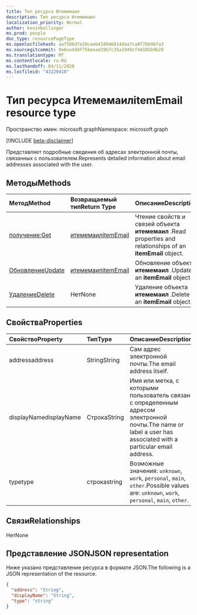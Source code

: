 ```yaml
---
title: Тип ресурса Итемемаил
description: Тип ресурса Итемемаил
localization_priority: Normal
author: kevinbellinger
ms.prod: people
doc_type: resourcePageType
ms.openlocfilehash: aaf58bd7e20caeb418946814daa7ca8f7bb9bfa3
ms.sourcegitcommit: 9a6ce4ddf75beead19b7c35a1949cf4d105b9b29
ms.translationtype: MT
ms.contentlocale: ru-RU
ms.lasthandoff: 04/11/2020
ms.locfileid: "43229418"
---
```

# <a name="itememail-resource-type"></a><span data-ttu-id="f9219-103">Тип ресурса Итемемаил</span><span class="sxs-lookup"><span data-stu-id="f9219-103">itemEmail resource type</span></span>

<span data-ttu-id="f9219-104">Пространство имен: microsoft.graph</span><span class="sxs-lookup"><span data-stu-id="f9219-104">Namespace: microsoft.graph</span></span>

[!INCLUDE [beta-disclaimer](../../includes/beta-disclaimer.md)]

<span data-ttu-id="f9219-105">Представляет подробные сведения об адресах электронной почты, связанных с пользователем.</span><span class="sxs-lookup"><span data-stu-id="f9219-105">Represents detailed information about email addresses associated with the user.</span></span>

## <a name="methods"></a><span data-ttu-id="f9219-106">Методы</span><span class="sxs-lookup"><span data-stu-id="f9219-106">Methods</span></span>

| <span data-ttu-id="f9219-107">Метод</span><span class="sxs-lookup"><span data-stu-id="f9219-107">Method</span></span>                                   | <span data-ttu-id="f9219-108">Возвращаемый тип</span><span class="sxs-lookup"><span data-stu-id="f9219-108">Return Type</span></span>               | <span data-ttu-id="f9219-109">Описание</span><span class="sxs-lookup"><span data-stu-id="f9219-109">Description</span></span>                                                      |
|:-----------------------------------------|:--------------------------|:-----------------------------------------------------------------|
| <span data-ttu-id="f9219-110">[получение](../api/itememail-get.md);</span><span class="sxs-lookup"><span data-stu-id="f9219-110">[Get](../api/itememail-get.md)</span></span>           | [<span data-ttu-id="f9219-111">итемемаил</span><span class="sxs-lookup"><span data-stu-id="f9219-111">itemEmail</span></span>](itememail.md) | <span data-ttu-id="f9219-112">Чтение свойств и связей объекта **итемемаил** .</span><span class="sxs-lookup"><span data-stu-id="f9219-112">Read properties and relationships of an **itemEmail** object.</span></span>    |
| [<span data-ttu-id="f9219-113">Обновление</span><span class="sxs-lookup"><span data-stu-id="f9219-113">Update</span></span>](../api/itememail-update.md)     | [<span data-ttu-id="f9219-114">итемемаил</span><span class="sxs-lookup"><span data-stu-id="f9219-114">itemEmail</span></span>](itememail.md) | <span data-ttu-id="f9219-115">Обновление объекта **итемемаил** .</span><span class="sxs-lookup"><span data-stu-id="f9219-115">Update an **itemEmail** object.</span></span>                                  |
| [<span data-ttu-id="f9219-116">Удаление</span><span class="sxs-lookup"><span data-stu-id="f9219-116">Delete</span></span>](../api/itememail-delete.md)     | <span data-ttu-id="f9219-117">Нет</span><span class="sxs-lookup"><span data-stu-id="f9219-117">None</span></span>                      | <span data-ttu-id="f9219-118">Удаление объекта **итемемаил** .</span><span class="sxs-lookup"><span data-stu-id="f9219-118">Delete an **itemEmail** object.</span></span>                                  |

## <a name="properties"></a><span data-ttu-id="f9219-119">Свойства</span><span class="sxs-lookup"><span data-stu-id="f9219-119">Properties</span></span>

| <span data-ttu-id="f9219-120">Свойство</span><span class="sxs-lookup"><span data-stu-id="f9219-120">Property</span></span>     | <span data-ttu-id="f9219-121">Тип</span><span class="sxs-lookup"><span data-stu-id="f9219-121">Type</span></span>        | <span data-ttu-id="f9219-122">Описание</span><span class="sxs-lookup"><span data-stu-id="f9219-122">Description</span></span>                                                               |
|:-------------|:------------|:--------------------------------------------------------------------------|
|<span data-ttu-id="f9219-123">address</span><span class="sxs-lookup"><span data-stu-id="f9219-123">address</span></span>       |<span data-ttu-id="f9219-124">String</span><span class="sxs-lookup"><span data-stu-id="f9219-124">String</span></span>       | <span data-ttu-id="f9219-125">Сам адрес электронной почты.</span><span class="sxs-lookup"><span data-stu-id="f9219-125">The email address itself.</span></span>                                                 |
|<span data-ttu-id="f9219-126">displayName</span><span class="sxs-lookup"><span data-stu-id="f9219-126">displayName</span></span>   |<span data-ttu-id="f9219-127">Строка</span><span class="sxs-lookup"><span data-stu-id="f9219-127">String</span></span>       | <span data-ttu-id="f9219-128">Имя или метка, с которыми пользователь связан с определенным адресом электронной почты.</span><span class="sxs-lookup"><span data-stu-id="f9219-128">The name or label a user has associated with a particular email address.</span></span>  |
|<span data-ttu-id="f9219-129">type</span><span class="sxs-lookup"><span data-stu-id="f9219-129">type</span></span>          |<span data-ttu-id="f9219-130">строка</span><span class="sxs-lookup"><span data-stu-id="f9219-130">string</span></span>       | <span data-ttu-id="f9219-131">Возможные значения: `unknown`, `work`, `personal`, `main`, `other`.</span><span class="sxs-lookup"><span data-stu-id="f9219-131">Possible values are: `unknown`, `work`, `personal`, `main`, `other`.</span></span>      |

## <a name="relationships"></a><span data-ttu-id="f9219-132">Связи</span><span class="sxs-lookup"><span data-stu-id="f9219-132">Relationships</span></span>

<span data-ttu-id="f9219-133">Нет</span><span class="sxs-lookup"><span data-stu-id="f9219-133">None</span></span>

## <a name="json-representation"></a><span data-ttu-id="f9219-134">Представление JSON</span><span class="sxs-lookup"><span data-stu-id="f9219-134">JSON representation</span></span>

<span data-ttu-id="f9219-135">Ниже указано представление ресурса в формате JSON.</span><span class="sxs-lookup"><span data-stu-id="f9219-135">The following is a JSON representation of the resource.</span></span>

<!-- {
  "blockType": "resource",
  "optionalProperties": [

  ],
  "@odata.type": "microsoft.graph.itemEmail",
  "baseType": ""
}-->

```json
{
  "address": "String",
  "displayName": "String",
  "type": "string"
}
```

<!-- uuid: 16cd6b66-4b1a-43a1-adaf-3a886856ed98
2019-02-04 14:57:30 UTC -->
<!-- {
  "type": "#page.annotation",
  "description": "itemEmail resource",
  "keywords": "",
  "section": "documentation",
  "tocPath": ""
}-->
